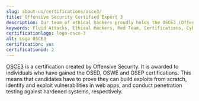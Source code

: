 ```yaml
---
slug: about-us/certifications/osce3/
title: Offensive Security Certified Expert 3
description: Our team of ethical hackers proudly holds the OSCE3 (Offensive Security Certified Expert 3) certification, among many others.
keywords: Fluid Attacks, Ethical Hackers, Red Team, Certifications, Cybersecurity, Pentesters, Whitehat Hackers, OSCE
certificationlogo: logo-osce-3
alt: Logo OSCE3
certification: yes
certificationid: 2
---
```


[OSCE3](https://help.offensive-security.com/hc/en-us/articles/4403282452628-What-is-OSCE3-)
is a certification created by Offensive Security.
It is awarded to individuals who have gained the OSED,
OSWE and OSEP certifications.
This means that candidates have to prove
they can build exploits from scratch,
identify and exploit vulnerabilities in web apps,
and conduct penetration testing against hardened systems,
respectively.
